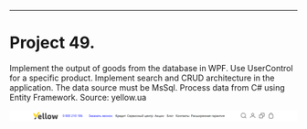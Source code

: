___
# Project 49.

Implement the output of goods from the database in WPF. 
Use UserControl for a specific product. 
Implement search and CRUD architecture in the application. 
The data source must be MsSql. 
Process data from C# using Entity Framework.
Source: yellow.ua

![Image text](https://raw.githubusercontent.com/VLola/c-sharp-wpf/master/Project_49/Resources/Menu_Main.png)
